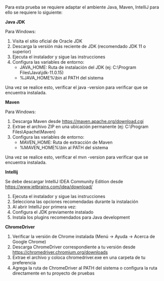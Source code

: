 Para esta prueba se requiere adaptar el ambiente Java, Maven, IntelliJ para ello se requiere lo siguiente:

**Java JDK**

Para Windows:
1. Visita el sitio oficial de Oracle JDK
2. Descarga la versión más reciente de JDK (recomendado JDK 11 o superior)
3. Ejecuta el instalador y sigue las instrucciones
4. Configura las variables de entorno:
   * JAVA_HOME: Ruta de instalación del JDK (ej: C:\Program Files\Java\jdk-11.0.15)
   * %JAVA_HOME%\bin al PATH del sistema
  
Una vez se realice esto, verificar el java -version para verificar que se encuentra instalada.

**Maven**

Para Windows:
1. Descarga Maven desde https://maven.apache.org/download.cgi
2. Extrae el archivo ZIP en una ubicación permanente (ej: C:\Program Files\Apache\Maven)
3. Configura las variables de entorno:
   * MAVEN_HOME: Ruta de extracción de Maven
   * %MAVEN_HOME%\bin al PATH del sistema

Una vez se realice esto, verificar el mvn -version para verificar que se encuentra instalada.

**Intellij**

Se debe descargar IntelliJ IDEA Community Edition desde https://www.jetbrains.com/idea/download/

1. Ejecuta el instalador y sigue las instrucciones
2. Selecciona las opciones recomendadas durante la instalación
3. Al abrir IntelliJ por primera vez:
4. Configura el JDK previamente instalado
5. Instala los plugins recomendados para Java development

**ChromeDriver**

1. Verificar la versión de Chrome instalada (Menú → Ayuda → Acerca de Google Chrome)
2. Descarga ChromeDriver correspondiente a tu versión desde https://chromedriver.chromium.org/downloads
3. Extrae el archivo y coloca chromedriver.exe en una carpeta de tu preferencia
4. Agrega la ruta de ChromeDriver al PATH del sistema o configura la ruta directamente en tu proyecto de pruebas


